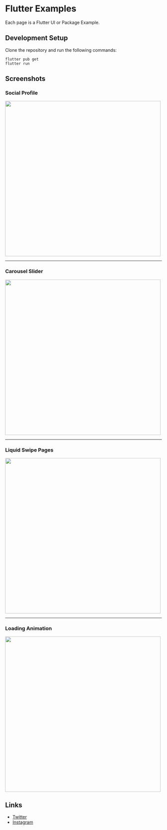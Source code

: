 # Flutter Examples

Each page is a Flutter UI or Package Example.

## Development Setup

Clone the repository and run the following commands:

```
flutter pub get
flutter run
```

## Screenshots

### Social Profile
<img style="width:500px" src="assets/images/screenshot/Sc_social-profile.png" />

---

### Carousel Slider
<img style="width:500px" src="assets/images/screenshot/SC-carousel-slider.png" />

---

### Liquid Swipe Pages
<img style="width:500px" src="assets/images/screenshot/SC_liquid_swip.png" />

---

### Loading Animation
<img style="width:500px" src="assets/images/screenshot/SC_loading_animation.png" />





## Links

<!--   [Website](https://afgprogrammer.com)-->
<!--[Youtube channel](https://youtube.com/afgprogrammer)-->
-   [Twitter](https://twitter.com/https://twitter.com/Sajjad_Theory)
-   [Instagram](https://instagram.com/sajjad.theory)

